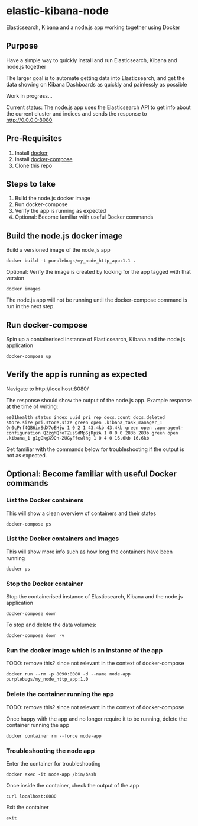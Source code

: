 # elastic-kibana-node

Elasticsearch, Kibana and a node.js app working together using Docker


## Purpose

Have a simple way to quickly install and run Elasticsearch, Kibana and node.js together

The larger goal is to automate getting data into Elasticsearch, and get the data showing on Kibana Dashboards as quickly and painlessly as possible

Work in progress...

Current status: The node.js app uses the Elasticsearch API to get info about the current cluster and indices and sends the response to http://0.0.0.0:8080


## Pre-Requisites

1. Install [docker](https://docs.docker.com/install/)
2. Install [docker-compose](https://docs.docker.com/compose/install/)
3. Clone this repo


## Steps to take

1. Build the node.js docker image
2. Run docker-compose
3. Verify the app is running as expected
4. Optional: Become familiar with useful Docker commands


## Build the node.js docker image

Build a versioned image of the node.js app

```
docker build -t purplebugs/my_node_http_app:1.1 .
```


Optional: Verify the image is created by looking for the app tagged with that version

```
docker images
```

The node.js app will not be running until the docker-compose command is run in the next step.


## Run docker-compose

Spin up a containerised instance of Elasticsearch, Kibana and the node.js application

```
docker-compose up
```


## Verify the app is running as expected

Navigate to http://localhost:8080/


The response should show the output of the node.js app.  Example response at the time of writing:

```
es01health status index uuid pri rep docs.count docs.deleted store.size pri.store.size green open .kibana_task_manager_1 On0cPrf4QB6irSdX7oEHjw 1 0 2 1 43.4kb 43.4kb green open .apm-agent-configuration QZzgMQroTZusSdMpSjRpzA 1 0 0 0 283b 283b green open .kibana_1 g1gGkgX9Qh-2UGyFfewlhg 1 0 4 0 16.6kb 16.6kb
```

Get familiar with the commands below for troubleshooting if the output is not as expected.



## Optional: Become familiar with useful Docker commands


### List the Docker containers

This will show a clean overview of containers and their states

```docker-compose ps```


### List the Docker containers and images

This will show more info such as how long the containers have been running

```
docker ps
```


### Stop the Docker container

Stop the containerised instance of Elasticsearch, Kibana and the node.js application

```
docker-compose down
```


To stop and delete the data volumes:

```
docker-compose down -v
```

### Run the docker image which is an instance of the app

TODO: remove this? since not relevant in the context of docker-compose
```
docker run --rm -p 8090:8080 -d --name node-app purplebugs/my_node_http_app:1.0
```


### Delete the container running the app

TODO: remove this? since not relevant in the context of docker-compose

Once happy with the app and no longer require it to be running, delete the container running the app

```
docker container rm --force node-app
```


### Troubleshooting the node app

Enter the container for troubleshooting

```
docker exec -it node-app /bin/bash
```

Once inside the container, check the output of the app

```
curl localhost:8080
```

Exit the container

```
exit
```

